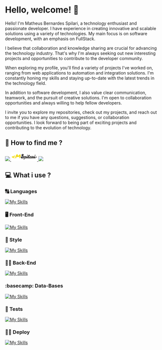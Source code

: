 # Hello, welcome! 👋

Hello! I'm Matheus Bernardes Spilari, a technology enthusiast and passionate developer. I have experience in creating innovative and scalable solutions using a variety of technologies. My main focus is on software development, with an emphasis on FullStack.

I believe that collaboration and knowledge sharing are crucial for advancing the technology industry. That's why I'm always seeking out new interesting projects and opportunities to contribute to the developer community.

When exploring my profile, you'll find a variety of projects I've worked on, ranging from web applications to automation and integration solutions. I'm constantly honing my skills and staying up-to-date with the latest trends in the technology field.

In addition to software development, I also value clear communication, teamwork, and the pursuit of creative solutions. I'm open to collaboration opportunities and always willing to help fellow developers.

I invite you to explore my repositories, check out my projects, and reach out to me if you have any questions, suggestions, or collaboration opportunities. I look forward to being part of exciting projects and contributing to the evolution of technology.

## 👣 How to find me ?

<div>
  <a target='_blank' rel='noopener noreferrer' href='https://www.linkedin.com/in/matheus-bernardes-spilari-2b8068188/'>
  <img src="https://skillicons.dev/icons?i=linkedin" />
  </a>
  <a target='_blank' rel='noopener noreferrer' href='https://mspilariportfolio.vercel.app/'>
    <img height='30em' src='/images/LogoYB.svg'/>
  </a>
  <a target='_blank' rel='noopener noreferrer' href='https://dev.to/mspilari'>
    <img src="https://skillicons.dev/icons?i=devto" />
  </a>
</div>

## 💻 What i use ?

### :capital_abcd: Languages

[![My Skills](https://skillicons.dev/icons?i=ts,java,py)](https://skillicons.dev)

### 🖥️ Front-End

[![My Skills](https://skillicons.dev/icons?i=react,nextjs,angular)](https://skillicons.dev)

### 💅 Style

[![My Skills](https://skillicons.dev/icons?i=css,sass,styledcomponents,tailwind,figma)](https://skillicons.dev)

### 🐕‍🦺 Back-End

[![My Skills](https://skillicons.dev/icons?i=nodejs,nestjs,express,spring,docker)](https://skillicons.dev)

### :basecamp: Data-Bases

[![My Skills](https://skillicons.dev/icons?i=mongodb,postgres,firebase)](https://skillicons.dev)

### 🧪 Tests

[![My Skills](https://skillicons.dev/icons?i=jest,vitest,cypress)](https://skillicons.dev)

### 🦸‍♂️ Deploy

[![My Skills](https://skillicons.dev/icons?i=heroku,vercel,netlify)](https://skillicons.dev)

<!--
**MSpilari/MSpilari** is a ✨ _special_ ✨ repository because its `README.md` (this file) appears on your GitHub profile.

Here are some ideas to get you started:

- 🔭 I’m currently working on ...
- 🌱 I’m currently learning ...
- 👯 I’m looking to collaborate on ...
- 🤔 I’m looking for help with ...
- 💬 Ask me about ...
- 📫 How to reach me: ...
- 😄 Pronouns: ...
- ⚡ Fun fact: ...
-->
